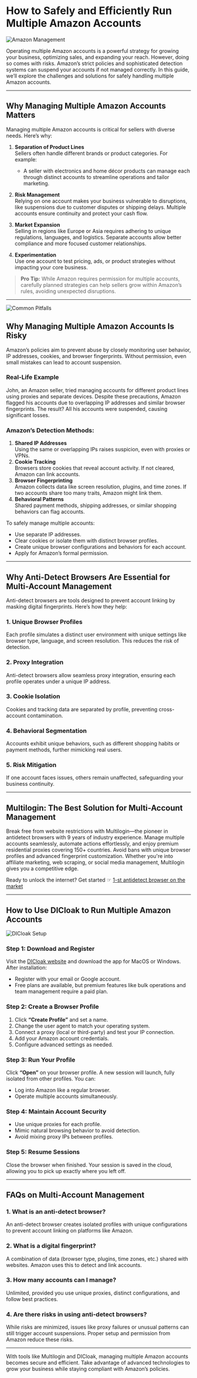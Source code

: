 # How to Safely and Efficiently Run Multiple Amazon Accounts

![Amazon Management](https://o.sellersprite.com/docs/202410/sellersprite-2024102202411205544.png)

Operating multiple Amazon accounts is a powerful strategy for growing your business, optimizing sales, and expanding your reach. However, doing so comes with risks. Amazon’s strict policies and sophisticated detection systems can suspend your accounts if not managed correctly. In this guide, we’ll explore the challenges and solutions for safely handling multiple Amazon accounts.

---

## Why Managing Multiple Amazon Accounts Matters

Managing multiple Amazon accounts is critical for sellers with diverse needs. Here’s why:

1. **Separation of Product Lines**  
   Sellers often handle different brands or product categories. For example:
   - A seller with electronics and home décor products can manage each through distinct accounts to streamline operations and tailor marketing.

2. **Risk Management**  
   Relying on one account makes your business vulnerable to disruptions, like suspensions due to customer disputes or shipping delays. Multiple accounts ensure continuity and protect your cash flow.

3. **Market Expansion**  
   Selling in regions like Europe or Asia requires adhering to unique regulations, languages, and logistics. Separate accounts allow better compliance and more focused customer relationships.

4. **Experimentation**  
   Use one account to test pricing, ads, or product strategies without impacting your core business.

> **Pro Tip:** While Amazon requires permission for multiple accounts, carefully planned strategies can help sellers grow within Amazon’s rules, avoiding unexpected disruptions.

---

![Common Pitfalls](https://o.sellersprite.com/docs/202410/sellersprite-2024102202413857280.png)

## Why Managing Multiple Amazon Accounts Is Risky

Amazon’s policies aim to prevent abuse by closely monitoring user behavior, IP addresses, cookies, and browser fingerprints. Without permission, even small mistakes can lead to account suspension.

### Real-Life Example  
John, an Amazon seller, tried managing accounts for different product lines using proxies and separate devices. Despite these precautions, Amazon flagged his accounts due to overlapping IP addresses and similar browser fingerprints. The result? All his accounts were suspended, causing significant losses.

### Amazon’s Detection Methods:
1. **Shared IP Addresses**  
   Using the same or overlapping IPs raises suspicion, even with proxies or VPNs.
2. **Cookie Tracking**  
   Browsers store cookies that reveal account activity. If not cleared, Amazon can link accounts.
3. **Browser Fingerprinting**  
   Amazon collects data like screen resolution, plugins, and time zones. If two accounts share too many traits, Amazon might link them.
4. **Behavioral Patterns**  
   Shared payment methods, shipping addresses, or similar shopping behaviors can flag accounts.

To safely manage multiple accounts:
- Use separate IP addresses.
- Clear cookies or isolate them with distinct browser profiles.
- Create unique browser configurations and behaviors for each account.
- Apply for Amazon’s formal permission.

---

## Why Anti-Detect Browsers Are Essential for Multi-Account Management

Anti-detect browsers are tools designed to prevent account linking by masking digital fingerprints. Here’s how they help:

### 1. Unique Browser Profiles  
Each profile simulates a distinct user environment with unique settings like browser type, language, and screen resolution. This reduces the risk of detection.

### 2. Proxy Integration  
Anti-detect browsers allow seamless proxy integration, ensuring each profile operates under a unique IP address.

### 3. Cookie Isolation  
Cookies and tracking data are separated by profile, preventing cross-account contamination.

### 4. Behavioral Segmentation  
Accounts exhibit unique behaviors, such as different shopping habits or payment methods, further mimicking real users.

### 5. Risk Mitigation  
If one account faces issues, others remain unaffected, safeguarding your business continuity.

---

## Multilogin: The Best Solution for Multi-Account Management

Break free from website restrictions with Multilogin—the pioneer in antidetect browsers with 9 years of industry experience. Manage multiple accounts seamlessly, automate actions effortlessly, and enjoy premium residential proxies covering 150+ countries. Avoid bans with unique browser profiles and advanced fingerprint customization. Whether you're into affiliate marketing, web scraping, or social media management, Multilogin gives you a competitive edge.

Ready to unlock the internet? Get started ☞ [1-st antidetect browser on the market](https://bit.ly/multIlogin)

---

## How to Use DICloak to Run Multiple Amazon Accounts

![DICloak Setup](https://o.sellersprite.com/docs/202410/sellersprite-2024102202414093056.png)

### Step 1: Download and Register  
Visit the [DICloak website](https://dicloak.com/download) and download the app for MacOS or Windows. After installation:
- Register with your email or Google account.
- Free plans are available, but premium features like bulk operations and team management require a paid plan.

### Step 2: Create a Browser Profile  
1. Click **“Create Profile”** and set a name.  
2. Change the user agent to match your operating system.  
3. Connect a proxy (local or third-party) and test your IP connection.  
4. Add your Amazon account credentials.  
5. Configure advanced settings as needed.

### Step 3: Run Your Profile  
Click **“Open”** on your browser profile. A new session will launch, fully isolated from other profiles. You can:
- Log into Amazon like a regular browser.
- Operate multiple accounts simultaneously.

### Step 4: Maintain Account Security  
- Use unique proxies for each profile.
- Mimic natural browsing behavior to avoid detection.
- Avoid mixing proxy IPs between profiles.

### Step 5: Resume Sessions  
Close the browser when finished. Your session is saved in the cloud, allowing you to pick up exactly where you left off.

---

## FAQs on Multi-Account Management

### 1. What is an anti-detect browser?  
An anti-detect browser creates isolated profiles with unique configurations to prevent account linking on platforms like Amazon.

### 2. What is a digital fingerprint?  
A combination of data (browser type, plugins, time zones, etc.) shared with websites. Amazon uses this to detect and link accounts.

### 3. How many accounts can I manage?  
Unlimited, provided you use unique proxies, distinct configurations, and follow best practices.

### 4. Are there risks in using anti-detect browsers?  
While risks are minimized, issues like proxy failures or unusual patterns can still trigger account suspensions. Proper setup and permission from Amazon reduce these risks.

---

With tools like Multilogin and DICloak, managing multiple Amazon accounts becomes secure and efficient. Take advantage of advanced technologies to grow your business while staying compliant with Amazon’s policies.
